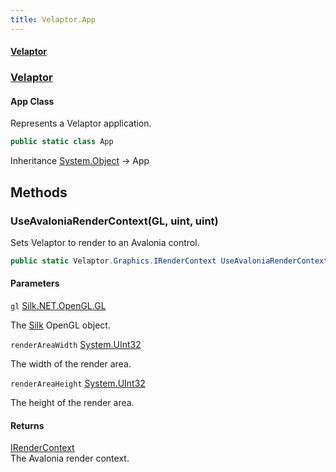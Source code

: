 ```yaml
---
title: Velaptor.App
---
```


#### [Velaptor](Namespaces.md 'Velaptor Namespaces')
### [Velaptor](Velaptor.md 'Velaptor')

#### App Class

Represents a Velaptor application.

```csharp
public static class App
```

Inheritance [System.Object](https://docs.microsoft.com/en-us/dotnet/api/System.Object 'System.Object') → App
## Methods

<a name='Velaptor.App.UseAvaloniaRenderContext(Silk.NET.OpenGL.GL,uint,uint)'></a>

### UseAvaloniaRenderContext(GL, uint, uint) 

Sets Velaptor to render to an Avalonia control.

```csharp
public static Velaptor.Graphics.IRenderContext UseAvaloniaRenderContext(Silk.NET.OpenGL.GL gl, uint renderAreaWidth, uint renderAreaHeight);
```
#### Parameters

<a name='Velaptor.App.UseAvaloniaRenderContext(Silk.NET.OpenGL.GL,uint,uint).gl'></a>

`gl` [Silk.NET.OpenGL.GL](https://docs.microsoft.com/en-us/dotnet/api/Silk.NET.OpenGL.GL 'Silk.NET.OpenGL.GL')

The [Silk](https://docs.microsoft.com/en-us/dotnet/api/Silk 'Silk') OpenGL object.

<a name='Velaptor.App.UseAvaloniaRenderContext(Silk.NET.OpenGL.GL,uint,uint).renderAreaWidth'></a>

`renderAreaWidth` [System.UInt32](https://docs.microsoft.com/en-us/dotnet/api/System.UInt32 'System.UInt32')

The width of the render area.

<a name='Velaptor.App.UseAvaloniaRenderContext(Silk.NET.OpenGL.GL,uint,uint).renderAreaHeight'></a>

`renderAreaHeight` [System.UInt32](https://docs.microsoft.com/en-us/dotnet/api/System.UInt32 'System.UInt32')

The height of the render area.

#### Returns
[IRenderContext](Velaptor.Graphics.IRenderContext.md 'Velaptor.Graphics.IRenderContext')  
The Avalonia render context.